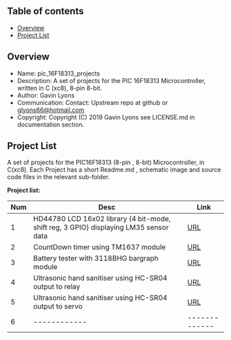Table of contents
---------------------------

  * [Overview](#overview)
  * [Project List](#project-list)

Overview
--------------------------------------------
* Name: pic_16F18313_projects
* Description: A set of projects for the PIC 16F18313 Microcontroller,
written in C (xc8), 8-pin 8-bit.
* Author: Gavin Lyons
* Communication: Contact: Upstream repo at github or glyons66@hotmail.com
* Copyright: Copyright (C) 2019 Gavin Lyons see LICENSE.md in documentation section.

Project List
-----------------------------------------
A set of projects for the PIC16F18313 (8-pin , 8-bit) Microcontroller,
in C(xc8). Each Project has a short Readme.md ,  schematic image and source code files
in the relevant sub-folder. 

**Project list:**

| Num | Desc | Link |
| --- | --- | --- |
| 1  |  HD44780 LCD 16x02 library (4 bit-mode, shift reg, 3 GPIO) displaying LM35 sensor data |[URL](projects/LM35_LCD16X02_4bit) |
| 2  | CountDown timer using TM1637 module | [URL](projects/countdown_timer) |
| 3  | Battery tester with 3118BHG bargraph module | [URL](projects/bargraph) |
| 4  | Ultrasonic hand sanitiser using HC-SR04 output to relay | [URL](projects/ultrarelay) |
| 5  | Ultrasonic hand sanitiser using HC-SR04 output to servo | [URL](projects/ultraservo) |
| 6  | ------------ | ------------- |

